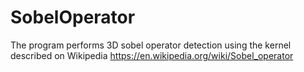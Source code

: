 # SobelOperator
The program performs 3D sobel operator detection using the kernel described on Wikipedia https://en.wikipedia.org/wiki/Sobel_operator

